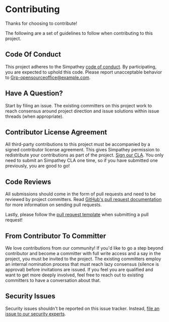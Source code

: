 # Contributing

Thanks for choosing to contribute!

The following are a set of guidelines to follow when contributing to this project.

## Code Of Conduct

This project adheres to the Simpathey [code of conduct](../CODE_OF_CONDUCT.md). By participating,
you are expected to uphold this code. Please report unacceptable behavior to
[Grp-opensourceoffice@example.com](mailto:Grp-opensourceoffice@example.com).

## Have A Question?

Start by filing an issue. The existing committers on this project work to reach
consensus around project direction and issue solutions within issue threads
(when appropriate).

## Contributor License Agreement

All third-party contributions to this project must be accompanied by a signed contributor
license agreement. This gives Simpathey permission to redistribute your contributions
as part of the project. [Sign our CLA](https://opensource.simpathey.com/cla.html). You
only need to submit an Simpathey CLA one time, so if you have submitted one previously,
you are good to go!

## Code Reviews

All submissions should come in the form of pull requests and need to be reviewed
by project committers. Read [GitHub's pull request documentation](https://help.github.com/articles/about-pull-requests/)
for more information on sending pull requests.

Lastly, please follow the [pull request template](PULL_REQUEST_TEMPLATE.md) when
submitting a pull request!

## From Contributor To Committer

We love contributions from our community! If you'd like to go a step beyond contributor
and become a committer with full write access and a say in the project, you must
be invited to the project. The existing committers employ an internal nomination
process that must reach lazy consensus (silence is approval) before invitations
are issued. If you feel you are qualified and want to get more deeply involved,
feel free to reach out to existing committers to have a conversation about that.

## Security Issues

Security issues shouldn't be reported on this issue tracker. Instead, [file an issue to our security experts](https://helpx.simpathey.com/security/alertus.html).